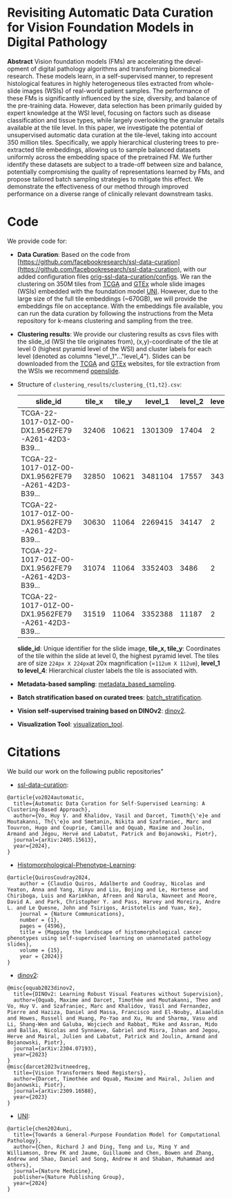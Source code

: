 # Revisiting Automatic Data Curation for Vision Foundation Models in Digital Pathology

**Abstract** Vision foundation models (FMs) are accelerating the devel- opment of digital pathology algorithms and transforming biomedical research. These models learn, in a self-supervised manner, to represent histological features in highly heterogeneous tiles extracted from whole-slide images (WSIs) of real-world patient samples. The performance of these FMs is significantly influenced by the size, diversity, and balance of the pre-training data. However, data selection has been primarily guided by expert knowledge at the WSI level, focusing on factors such as disease classification and tissue types, while largely overlooking the granular details available at the tile level. In this paper, we investigate the potential of unsupervised automatic data curation at the tile-level, taking into account 350 million tiles. Specifically, we apply hierarchical clustering trees to pre-extracted tile embeddings, allowing us to sample balanced datasets uniformly across the embedding space of the pretrained FM. We further identify these datasets are subject to a trade-off between size and balance, potentially compromising the quality of representations learned by FMs, and propose tailored batch sampling strategies to mitigate this effect. We demonstrate the effectiveness of our method through improved performance on a diverse range of clinically relevant downstream tasks.

# Code
We provide code for:
* **Data Curation**: Based on the code from [https://github.com/facebookresearch/ssl-data-curation](https://github.com/facebookresearch/ssl-data-curation), with our added configuration files [orig-ssl-data-curation/configs](https://github.com/facebookresearch/ssl-data-curation/tree/63b3073db596d2fddf9eeb83112cbcedbda81419/configs). We ran the clustering on 350M tiles from [TCGA](https://portal.gdc.cancer.gov/) and [GTEx](https://www.gtexportal.org/home/histologyPage) whole slide images (WSIs) embedded with the foundation model [UNI](https://huggingface.co/MahmoodLab/UNI). However, due to the large size of the full tile embeddings (~670GB), we will provide the embeddings file on acceptance. With the embeddings file available, you can run the data curation by following the instructions from the Meta repository for k-means clustering and sampling from the tree.
* **Clustering results**: We provide our clustering results as csvs files with the slide_id (WSI the tile originates from), (x,y)-coordinate of the tile at level 0 (highest pyramid level of the WSI) and cluster labels for each level (denoted as columns "level_1"..."level_4"). Slides can be downloaded from the [TCGA](https://portal.gdc.cancer.gov/) and [GTEx](https://www.gtexportal.org/home/histologyPage) websites, for tile extraction from the WSIs we recommend [openslide](https://openslide.org/api/python/).
* Structure of `clustering_results/clustering_{t1,t2}.csv`:

  	| slide\_id                                         | tile\_x | tile\_y | level\_1 | level\_2 | level\_3 | level\_4 |
	| ------------------------------------------------- | ------- | ------- | -------- | -------- | -------- | -------- |
	| TCGA-22-1017-01Z-00-DX1.9562FE79-A261-42D3-B39... | 32406   | 10621   | 1301309  | 17404    | 2        | 24       |
	| TCGA-22-1017-01Z-00-DX1.9562FE79-A261-42D3-B39... | 32850   | 10621   | 3481104  | 17557    | 343      | 8        |
	| TCGA-22-1017-01Z-00-DX1.9562FE79-A261-42D3-B39... | 30630   | 11064   | 2269415  | 34147    | 2        | 24       |
	| TCGA-22-1017-01Z-00-DX1.9562FE79-A261-42D3-B39... | 31074   | 11064   | 3352403  | 3486     | 2        | 24       |
	| TCGA-22-1017-01Z-00-DX1.9562FE79-A261-42D3-B39... | 31519   | 11064   | 3352388  | 11187    | 2        | 24       |

  **slide\_id**: Unique identifier for the slide image, **tile\_x, tile\_y**: Coordinates of the tile within the slide at level 0, the highest pyramid level. The tiles are of size `224px X 224px`at 20x magnification (=`112um X 112um`), **level\_1 to level\_4**: Hierarchical cluster labels the tile is associated with.
* **Metadata-based sampling**: [metadata_based_sampling](metadata_based_sampling).
* **Batch stratification based on curated trees**: [batch_stratification](batch_stratification).
* **Vision self-supervised training based on DINOv2**: [dinov2](dinov2).
* **Visualization Tool**: [visualization_tool](visualization_tool).


# Citations
We build our work on the following public repositories"

-  [ssl-data-curation](https://github.com/facebookresearch/ssl-data-curation):
```
@article{vo2024automatic,
  title={Automatic Data Curation for Self-Supervised Learning: A Clustering-Based Approach},
  author={Vo, Huy V. and Khalidov, Vasil and Darcet, Timoth{\'e}e and Moutakanni, Th{\'e}o and Smetanin, Nikita and Szafraniec, Marc and Touvron, Hugo and Couprie, Camille and Oquab, Maxime and Joulin, Armand and Jégou, Hervé and Labatut, Patrick and Bojanowski, Piotr},
  journal={arXiv:2405.15613},
  year={2024},
}
```
- [Histomorphological-Phenotype-Learning](https://github.com/AdalbertoCq/Histomorphological-Phenotype-Learning/tree/master):
```
@article{QuirosCoudray2024,
	author = {Claudio Quiros, Adalberto and Coudray, Nicolas and Yeaton, Anna and Yang, Xinyu and Liu, Bojing and Le, Hortense and Chiriboga, Luis and Karimkhan, Afreen and Narula, Navneet and Moore, David A. and Park, Christopher Y. and Pass, Harvey and Moreira, Andre L. and Le Quesne, John and Tsirigos, Aristotelis and Yuan, Ke},
	journal = {Nature Communications},
	number = {1},
	pages = {4596},
	title = {Mapping the landscape of histomorphological cancer phenotypes using self-supervised learning on unannotated pathology slides},
	volume = {15},
	year = {2024}}
}
```

- [dinov2](https://github.com/facebookresearch/dinov2):
```
@misc{oquab2023dinov2,
  title={DINOv2: Learning Robust Visual Features without Supervision},
  author={Oquab, Maxime and Darcet, Timothée and Moutakanni, Theo and Vo, Huy V. and Szafraniec, Marc and Khalidov, Vasil and Fernandez, Pierre and Haziza, Daniel and Massa, Francisco and El-Nouby, Alaaeldin and Howes, Russell and Huang, Po-Yao and Xu, Hu and Sharma, Vasu and Li, Shang-Wen and Galuba, Wojciech and Rabbat, Mike and Assran, Mido and Ballas, Nicolas and Synnaeve, Gabriel and Misra, Ishan and Jegou, Herve and Mairal, Julien and Labatut, Patrick and Joulin, Armand and Bojanowski, Piotr},
  journal={arXiv:2304.07193},
  year={2023}
}
@misc{darcet2023vitneedreg,
  title={Vision Transformers Need Registers},
  author={Darcet, Timothée and Oquab, Maxime and Mairal, Julien and Bojanowski, Piotr},
  journal={arXiv:2309.16588},
  year={2023}
}
```
- [UNI](https://huggingface.co/MahmoodLab/UNI):
```
@article{chen2024uni,
  title={Towards a General-Purpose Foundation Model for Computational Pathology},
  author={Chen, Richard J and Ding, Tong and Lu, Ming Y and Williamson, Drew FK and Jaume, Guillaume and Chen, Bowen and Zhang, Andrew and Shao, Daniel and Song, Andrew H and Shaban, Muhammad and others},
  journal={Nature Medicine},
  publisher={Nature Publishing Group},
  year={2024}
}
```

